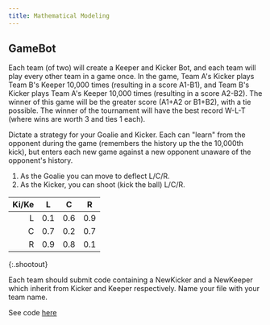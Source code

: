 ```yaml
---
title: Mathematical Modeling
---
```

## GameBot

Each team (of two) will create a Keeper and Kicker Bot, and each team will play every other team in a game once.  In the game, Team A's Kicker plays Team B's Keeper 10,000 times (resulting in a score A1-B1), and Team B's Kicker plays Team A's Keeper 10,000 times (resulting in a score A2-B2).  The winner of this game will be the greater score (A1+A2 or B1+B2), with a tie possible.  The winner of the tournament will have the best record W-L-T (where wins are worth 3 and ties 1 each).  

Dictate a strategy for your Goalie and Kicker.  Each can "learn" from the opponent during the game (remembers the history up the the 10,000th kick), but enters each new game against a new opponent unaware of the opponent's history.

1. As the Goalie you can move to deflect L/C/R.
2. As the Kicker, you can shoot (kick the ball) L/C/R.

| Ki/Ke |  L  |  C  |  R  |
|------:|:---:|:---:|:---:|
|     L | 0.1 | 0.6 | 0.9 |
|     C | 0.7 | 0.2 | 0.7 |
|     R | 0.9 | 0.8 | 0.1 |
{:.shootout}

Each team should submit code containing a NewKicker and a NewKeeper which inherit from Kicker and Keeper respectively.  Name your file with your team name.

See code [here](https://gist.github.com/18443467f1cd9506cfd1)
